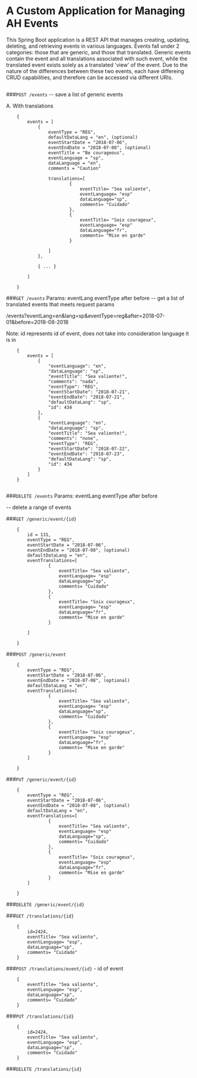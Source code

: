 # A Custom Application for Managing AH Events

This Spring Boot application is a REST API that manages creating, updating, deleting, and retrieving events in various languages. Events fall under 2 categories: those that are generic, and those that translated. Generic events contain the event and all translations associated with such event, while the translated event exists solely as a translated 'view' of the event. Due to the nature of the differences between these two events, each have differeing CRUD capabilities, and therefore can be accessed via different URIs. 



## 
###`POST /events`
-- save a list of generic events



A. With translations
```
	{
		events = [
			{
				eventType = "REG",
 	   			defaultDataLang = "en", (optional)
	   			eventStartDate = "2018-07-06",
	   			eventEndDate = "2018-07-08", (optional)
	   			eventTitle = "Be courageous",
 	   			eventLanguage = "sp",
 	   			dataLanguage = "en",
 	   			comments = "Caution"
 	   	
 	   			translations=[
 	   					{
 	   						eventTitle= "Sea valiente",
 	   						eventLanguage= "esp"
 	   						dataLanguage="sp",
 	   						comments= "Cuidado"
 	   					},
 	  					{
 	  						eventTitle= "Soix courageux",
 	   						eventLanguage= "esp"
 	   						dataLanguage="fr",
 	   						comments= "Mise en garde"
 	  					}
 	   
 	   			]
 	   		},
 	   
 	   		{ ... }
 	   
 	   	]
 	   
 	}  
```


###`GET /events`
Params: eventLang
eventType
after
before
-- get a list of translated events that meets request params



/events?eventLang=en&lang=sp&eventType=reg&after=2018-07-01&before=2018-08-2018

Note: id represents id of event, does not take into consideration language it is in

```
	{
	 	events = [
	  		{
      			"eventLanguage": "en",
     			"dataLanguage": "sp",
      			"eventTitle": "Sea valiente!",
      			"comments": "nada",
      			"eventType": "REG",
     			"eventStartDate": "2018-07-21",
     			"eventEndDate": "2018-07-21",
	  			"defaultDataLang": "sp",
 	 			"id": 434
  	 		},
  	 		{
  	 			"eventLanguage": "en",
  	 			"dataLanguage": "sp",
  	 			"eventTitle": "Sea valiente!",
  	 			"comments": "none",
  	 			"eventType": "REG",
  	 			"eventStartDate": "2018-07-22",
     			"eventEndDate": "2018-07-23",
	  			"defaultDataLang": "sp",
 	 			"id": 434
  	 		}
	  	]
	}
	  
```







###`DELETE /events`
Params: eventLang
eventType
after
before

-- delete a range of events







###`GET /generic/event/{id}`

```
 	{
	 	id = 131,
	  	eventType = "REG",
	   	eventStartDate = "2018-07-06",
	   	eventEndDate = "2018-07-08", (optional)
 	   	defaultDataLang = "en",
 	   	eventTranslations=[
 	   			{
 	   				eventTitle= "Sea valiente",
 	   				eventLanguage= "esp"
 	   				dataLanguage="sp",
 	   				comments= "Cuidado"
 	   			},
 	   			{
 	   				eventTitle= "Soix courageux",
 	   				eventLanguage= "esp"
 	   				dataLanguage="fr",
 	   				comments= "Mise en garde"
 	  			}
 	   
 	   	]
 	   
 	}
 ``` 

###`POST /generic/event`
```
 	{
	  	eventType = "REG",
	   	eventStartDate = "2018-07-06",
	   	eventEndDate = "2018-07-08", (optional)
 	   	defaultDataLang = "en",
 	   	eventTranslations=[
 	   			{
 	   				eventTitle= "Sea valiente",
 	   				eventLanguage= "esp"
 	   				dataLanguage="sp",
 	   				comments= "Cuidado"
 	   			},
 	   			{
 	   				eventTitle= "Soix courageux",
 	   				eventLanguage= "esp"
 	   				dataLanguage="fr",
 	   				comments= "Mise en garde"
 	  			}
 	   	]
 	   
 	}
``` 	  


###`PUT /generic/event/{id}`
```
 	{
	  	eventType = "REG",
	   	eventStartDate = "2018-07-06",
	   	eventEndDate = "2018-07-08", (optional)
 	   	defaultDataLang = "en",
 	   	eventTranslations=[
 	   			{
 	   				eventTitle= "Sea valiente",
 	   				eventLanguage= "esp"
 	   				dataLanguage="sp",
 	   				comments= "Cuidado"
 	   			},
 	   			{
 	   				eventTitle= "Soix courageux",
 	   				eventLanguage= "esp"
 	   				dataLanguage="fr",
 	   				comments= "Mise en garde"
 	  			}
 	   	]
 	   
 	}
 ```  


###`DELETE /generic/event/{id}`


###`GET /translations/{id}`
```
 	{
	 	id=2424,
 	   	eventTitle= "Sea valiente",
 	   	eventLanguage= "esp",
 	   	dataLanguage="sp",
 	   	comments= "Cuidado"
 	}
``` 

###`POST /translations/event/{id}` - id of event

```
 	{
 	  	eventTitle= "Sea valiente",
 	  	eventLanguage= "esp",
 	  	dataLanguage="sp",
 	  	comments= "Cuidado"
 	}
 ```

###`PUT /translations/{id}`

```
 	{
	 	id=2424,
 	  	eventTitle= "Sea valiente",
 	   	eventLanguage= "esp",
 	   	dataLanguage="sp",
 	   	comments= "Cuidado"
 	}
```


###`DELETE /translations/{id}`


